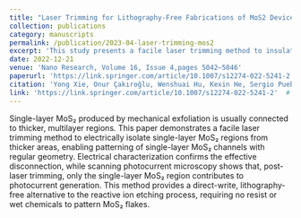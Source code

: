 ```yaml
---
title: "Laser Trimming for Lithography-Free Fabrications of MoS2 Devices"
collection: publications
category: manuscripts
permalink: /publication/2023-04-laser-trimming-mos2
excerpt: 'This study presents a facile laser trimming method to insulate single-layer MoS2 regions from thicker multilayer areas. Electrical characterization and scanning photocurrent microscopy reveal that laser trimming effectively isolates single-layer MoS2, offering a lithography-free alternative to patterning processes.'
date: 2022-12-21
venue: 'Nano Research, Volume 16, Issue 4,pages 5042–5046'
paperurl: 'https://link.springer.com/article/10.1007/s12274-022-5241-2'  # Replace with actual URL if available
citation: 'Yong Xie, Onur Çakıroğlu, Wenshuai Hu, Kexin He, Sergio Puebla, Thomas Pucher, Qinghua Zhao, Xiaohua Ma, Carmen Munuera, Andres Castellanos-Gomez. (2023). &quot;Laser Trimming for Lithography-Free Fabrications of MoS2 Devices.&quot; <i>Nano Research</i>, 16(4), 5042-5046.' 
link: 'https://link.springer.com/article/10.1007/s12274-022-5241-2'  # Replace with actual URL if available
---
```


Single-layer MoS₂ produced by mechanical exfoliation is usually connected to thicker, multilayer regions. This paper demonstrates a facile laser trimming method to electrically isolate single-layer MoS₂ regions from thicker areas, enabling patterning of single-layer MoS₂ channels with regular geometry. Electrical characterization confirms the effective disconnection, while scanning photocurrent microscopy shows that, post-laser trimming, only the single-layer MoS₂ region contributes to photocurrent generation. This method provides a direct-write, lithography-free alternative to the reactive ion etching process, requiring no resist or wet chemicals to pattern MoS₂ flakes.
